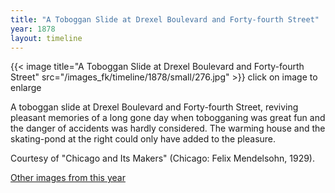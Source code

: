 ```yaml
---
title: "A Toboggan Slide at Drexel Boulevard and Forty-fourth Street"
year: 1878
layout: timeline
---
```


{{< image title="A Toboggan Slide at Drexel Boulevard and Forty-fourth Street" src="/images_fk/timeline/1878/small/276.jpg" >}}
click on image to enlarge 

A toboggan slide at Drexel Boulevard and Forty-fourth Street, reviving pleasant memories of a long gone day when tobogganing was great fun and the danger of accidents was hardly considered. The warming house and the skating-pond at the right could only have added to the pleasure. 

Courtesy of "Chicago and Its Makers" (Chicago: Felix Mendelsohn, 1929). 

[Other images from this year](/historical/timeline/1878)